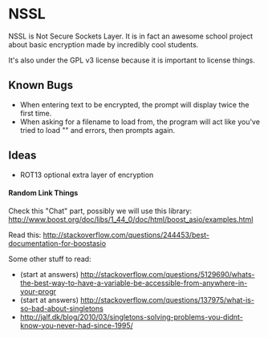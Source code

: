 NSSL
====

NSSL is Not Secure Sockets Layer. It is in fact an awesome school project about
basic encryption made by incredibly cool students.

It's also under the GPL v3 license because it is important to license things.

Known Bugs
----------
- When entering text to be encrypted, the prompt will display twice the first
  time.
- When asking for a filename to load from, the program will act like you've
  tried to load "" and errors, then prompts again.

Ideas
----
- ROT13 optional extra layer of encryption

#### Random Link Things

Check this "Chat" part, possibly we will use this library:
http://www.boost.org/doc/libs/1_44_0/doc/html/boost_asio/examples.html

Read this: http://stackoverflow.com/questions/244453/best-documentation-for-boostasio

Some other stuff to read:
- (start at answers) http://stackoverflow.com/questions/5129690/whats-the-best-way-to-have-a-variable-be-accessible-from-anywhere-in-your-progr
- (start at answers) http://stackoverflow.com/questions/137975/what-is-so-bad-about-singletons
- http://jalf.dk/blog/2010/03/singletons-solving-problems-you-didnt-know-you-never-had-since-1995/
